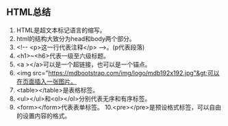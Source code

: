 ## HTML总结

 1. HTML是超文本标记语言的缩写。
 2. html的结构大致分为head和body两个部分。
 3. &lt;!-- &lt;p&gt;这一行代表注释&lt;/p&gt; --&gt;。(p代表段落)
 4. &lt;h1&gt;~&lt;h6&gt;代表一级至六级标题。
 5. &lt;a &gt;&lt;/a&gt;可以是一个超链接，也可以是一个锚点。
 6. &lt;img src="https://mdbootstrap.com/img/logo/mdb192x192.jpg"&gt;可以在页面插入一张图片。
 7. &lt;table&gt;&lt;/table&gt;是表格标签。
 8. &lt;ul&gt;&lt;/ul&gt;和&lt;ol&gt;&lt;/ol&gt;分别代表无序和有序标签。
 9. &lt;form&gt;&lt;/form&gt;代表表单标签。
 10.&lt;pre&gt;&lt;/pre&gt;是预设格式标签，可以自由的设置内容的格式。
